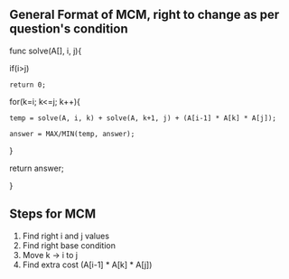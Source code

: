 ## General Format of MCM, right to change as per question's condition

func solve(A[], i, j){

  if(i>j) <!--May be change as per question requirement-->

    return 0;


  for(k=i; k<=j; k++){
  
    temp = solve(A, i, k) + solve(A, k+1, j) + (A[i-1] * A[k] * A[j]);
    
    answer = MAX/MIN(temp, answer);
    
  }
  
  return answer;
  
}

## Steps for MCM
1. Find right i and j values
2. Find right base condition
3. Move k -> i to j
4. Find extra cost (A[i-1] * A[k] * A[j])
